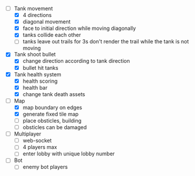- [ ] Tank movement
  - [x] 4 directions
  - [x] diagonal movement
  - [x] face to initial direction while moving diagonally
  - [x] tanks collide each other
  - [ ] tanks leave out trails for 3s don't render the trail while the tank is not moving
- [x] Tank shoot bullet
  - [x] change direction according to tank direction
  - [x] bullet hit tanks
- [x] Tank health system
  - [x] health scoring
  - [x] health bar
  - [x] change tank death assets
- [ ] Map
  - [x] map boundary on edges
  - [x] generate fixed tile map
  - [ ] place obsticles, building
  - [ ] obsticles can be damaged
- [ ] Multiplayer
  - [ ] web-socket
  - [ ] 4 players max
  - [ ] enter lobby with unique lobby number
- [ ] Bot
  - [ ] enemy bot players
